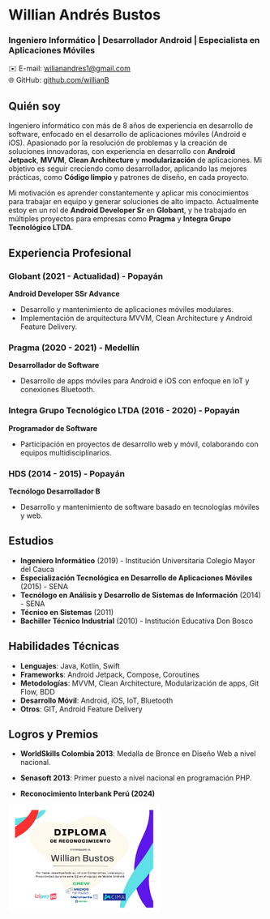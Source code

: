 # Willian Andrés Bustos

### Ingeniero Informático | Desarrollador Android | Especialista en Aplicaciones Móviles

✉️ E-mail: [wilianandres1@gmail.com](mailto:wilianandres1@gmail.com)  
🌐 GitHub: [github.com/willianB](https://github.com/willianB)

## Quién soy

Ingeniero informático con más de 8 años de experiencia en desarrollo de software, enfocado en el desarrollo de aplicaciones móviles (Android e iOS). Apasionado por la resolución de problemas y la creación de soluciones innovadoras, con experiencia en desarrollo con **Android Jetpack**, **MVVM**, **Clean Architecture** y **modularización** de aplicaciones. Mi objetivo es seguir creciendo como desarrollador, aplicando las mejores prácticas, como **Código limpio** y patrones de diseño, en cada proyecto.

Mi motivación es aprender constantemente y aplicar mis conocimientos para trabajar en equipo y generar soluciones de alto impacto. Actualmente estoy en un rol de **Android Developer Sr** en **Globant**, y he trabajado en múltiples proyectos para empresas como **Pragma** y **Integra Grupo Tecnológico LTDA**.

## Experiencia Profesional

### Globant (2021 - Actualidad) - Popayán  
**Android Developer SSr Advance**  
- Desarrollo y mantenimiento de aplicaciones móviles modulares.  
- Implementación de arquitectura MVVM, Clean Architecture y Android Feature Delivery.  

### Pragma (2020 - 2021) - Medellín  
**Desarrollador de Software**  
- Desarrollo de apps móviles para Android e iOS con enfoque en IoT y conexiones Bluetooth.  

### Integra Grupo Tecnológico LTDA (2016 - 2020) - Popayán  
**Programador de Software**  
- Participación en proyectos de desarrollo web y móvil, colaborando con equipos multidisciplinarios.

### HDS (2014 - 2015) - Popayán  
**Tecnólogo Desarrollador B**  
- Desarrollo y mantenimiento de software basado en tecnologías móviles y web.

## Estudios

- **Ingeniero Informático** (2019) - Institución Universitaria Colegio Mayor del Cauca
- **Especialización Tecnológica en Desarrollo de Aplicaciones Móviles** (2015) - SENA
- **Tecnólogo en Análisis y Desarrollo de Sistemas de Información** (2014) - SENA
- **Técnico en Sistemas** (2011)
- **Bachiller Técnico Industrial** (2010) - Institución Educativa Don Bosco

## Habilidades Técnicas

- **Lenguajes**: Java, Kotlin, Swift
- **Frameworks**: Android Jetpack, Compose, Coroutines
- **Metodologías**: MVVM, Clean Architecture, Modularización de apps, Git Flow, BDD
- **Desarrollo Móvil**: Android, iOS, IoT, Bluetooth
- **Otros**: GIT, Android Feature Delivery

## Logros y Premios

- **WorldSkills Colombia 2013**: Medalla de Bronce en Diseño Web a nivel nacional.  
- **Senasoft 2013**: Primer puesto a nivel nacional en programación PHP.



- **Reconocimiento Interbank Perú (2024)**
<img src="reconocimiento_interbank.jpeg" alt="Reconocimiento Interbank" width="300" />
